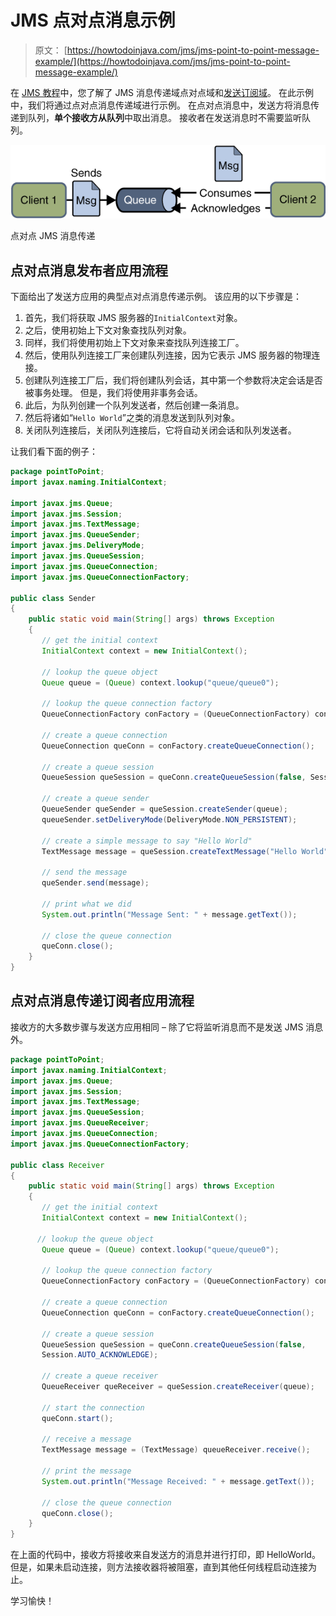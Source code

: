 # JMS 点对点消息示例

> 原文： [https://howtodoinjava.com/jms/jms-point-to-point-message-example/](https://howtodoinjava.com/jms/jms-point-to-point-message-example/)

在 [JMS 教程](//howtodoinjava.com/jms/jms-java-message-service-tutorial/)中，您了解了 JMS 消息传递域点对点域和[发送订阅域](//howtodoinjava.com/jms/jms-publish-subscribe-message-example)。 在此示例中，我们将通过点对点消息传递域进行示例。 在点对点消息中，发送方将消息传递到队列，**单个接收方从队列**中取出消息。 接收者在发送消息时不需要监听队列。

![Point to point JMS Messaging](img/bc73b3600c6fbf951c9ae14c7b6445b3.png)

点对点 JMS 消息传递



## 点对点消息发布者应用流程

下面给出了发送方应用的典型点对点消息传递示例。 该应用的以下步骤是：

1.  首先，我们将获取 JMS 服务器的`InitialContext`对象。
2.  之后，使用初始上下文对象查找队列对象。
3.  同样，我们将使用初始上下文对象来查找队列连接工厂。
4.  然后，使用队列连接工厂来创建队列连接，因为它表示 JMS 服务器的物理连接。
5.  创建队列连接工厂后，我们将创建队列会话，其中第一个参数将决定会话是否被事务处理。 但是，我们将使用非事务会话。
6.  此后，为队列创建一个队列发送者，然后创建一条消息。
7.  然后将诸如“`Hello World`”之类的消息发送到队列对象。
8.  关闭队列连接后，关闭队列连接后，它将自动关闭会话和队列发送者。

让我们看下面的例子：

```java
package pointToPoint;                                                                      
import javax.naming.InitialContext;

import javax.jms.Queue;
import javax.jms.Session;
import javax.jms.TextMessage;
import javax.jms.QueueSender;
import javax.jms.DeliveryMode;
import javax.jms.QueueSession;
import javax.jms.QueueConnection;
import javax.jms.QueueConnectionFactory;

public class Sender
{
    public static void main(String[] args) throws Exception
    {
       // get the initial context
       InitialContext context = new InitialContext();

       // lookup the queue object
       Queue queue = (Queue) context.lookup("queue/queue0");

       // lookup the queue connection factory
       QueueConnectionFactory conFactory = (QueueConnectionFactory) context.lookup ("queue/connectionFactory");

       // create a queue connection
       QueueConnection queConn = conFactory.createQueueConnection();

       // create a queue session
       QueueSession queSession = queConn.createQueueSession(false, Session.DUPS_OK_ACKNOWLEDGE);

       // create a queue sender
       QueueSender queSender = queSession.createSender(queue);
       queueSender.setDeliveryMode(DeliveryMode.NON_PERSISTENT);

       // create a simple message to say "Hello World"
       TextMessage message = queSession.createTextMessage("Hello World");

       // send the message
       queSender.send(message);

       // print what we did
       System.out.println("Message Sent: " + message.getText());

       // close the queue connection
       queConn.close();
    }
}

```

## 点对点消息传递订阅者应用流程

接收方的大多数步骤与发送方应用相同 – 除了它将监听消息而不是发送 JMS 消息外。

```java
package pointToPoint;
import javax.naming.InitialContext;                                                                        
import javax.jms.Queue;
import javax.jms.Session;
import javax.jms.TextMessage;
import javax.jms.QueueSession;
import javax.jms.QueueReceiver;
import javax.jms.QueueConnection;
import javax.jms.QueueConnectionFactory;

public class Receiver
{
    public static void main(String[] args) throws Exception
    {
       // get the initial context
       InitialContext context = new InitialContext();

      // lookup the queue object
       Queue queue = (Queue) context.lookup("queue/queue0");

       // lookup the queue connection factory
       QueueConnectionFactory conFactory = (QueueConnectionFactory) context.lookup ("queue/connectionFactory");

       // create a queue connection
       QueueConnection queConn = conFactory.createQueueConnection();

       // create a queue session
       QueueSession queSession = queConn.createQueueSession(false,   
       Session.AUTO_ACKNOWLEDGE);

       // create a queue receiver
       QueueReceiver queReceiver = queSession.createReceiver(queue);

       // start the connection
       queConn.start();

       // receive a message
       TextMessage message = (TextMessage) queueReceiver.receive();

       // print the message
       System.out.println("Message Received: " + message.getText());

       // close the queue connection
       queConn.close();
    }
}

```

在上面的代码中，接收方将接收来自发送方的消息并进行打印，即 HelloWorld。 但是，如果未启动连接，则方法接收器将被阻塞，直到其他任何线程启动连接为止。

学习愉快！